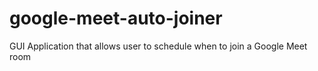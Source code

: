 # google-meet-auto-joiner
 GUI Application that allows user to schedule when to join a Google Meet room
